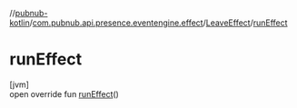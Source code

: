 //[pubnub-kotlin](../../../index.md)/[com.pubnub.api.presence.eventengine.effect](../index.md)/[LeaveEffect](index.md)/[runEffect](run-effect.md)

# runEffect

[jvm]\
open override fun [runEffect](run-effect.md)()
